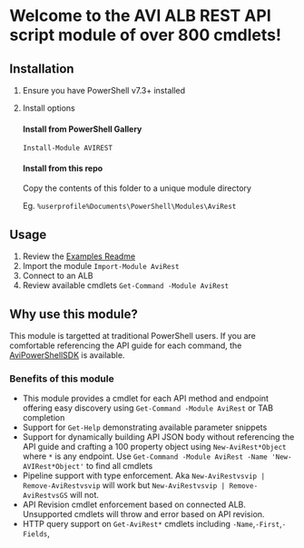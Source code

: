 # Welcome to the AVI ALB REST API script module of over 800 cmdlets!

## Installation
1) Ensure you have PowerShell v7.3+ installed
2) Install options
    #### Install from PowerShell Gallery
    `Install-Module AVIREST`

    #### Install from this repo
    Copy the contents of this folder to a unique module directory

    Eg. `%userprofile%Documents\PowerShell\Modules\AviRest`

## Usage
1) Review the [Examples Readme](Examples/README.MD)
2) Import the module `Import-Module AviRest`
3) Connect to an ALB
4) Review available cmdlets `Get-Command -Module AviRest`

## Why use this module?
This module is targetted at traditional PowerShell users.  If you are comfortable referencing the API guide for each command, the [AviPowerShellSDK](https://github.com/avinetworks/devops/tree/master/powershell) is available.

### Benefits of this module
 - This module provides a cmdlet for each API method and endpoint offering easy discovery using `Get-Command -Module AviRest` or TAB completion
 - Support for `Get-Help` demonstrating available parameter snippets
 - Support for dynamically building API JSON body without referencing the API guide and crafting a 100 property object using `New-AviRest*Object` where `*` is any endpoint. Use `Get-Command -Module AviRest -Name 'New-AVIRest*Object'` to find all cmdlets
 - Pipeline support with type enforcement. Aka `New-AviRestvsvip | Remove-AviRestvsvip` will work but `New-AviRestvsvip | Remove-AviRestvsGS` will not.
 - API Revision cmdlet enforcement based on connected ALB. Unsupported cmdlets will throw and error based on API revision.
 - HTTP query support on `Get-AviRest*` cmdlets including `-Name`,`-First`,`-Fields`,

